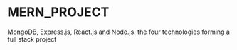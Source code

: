 # MERN_PROJECT
MongoDB, Express.js, React.js and Node.js. the four technologies forming a full stack project
